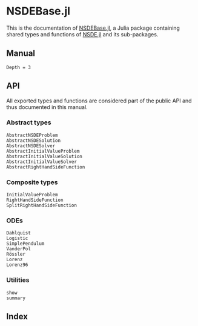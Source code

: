 # NSDEBase.jl

This is the documentation of [NSDEBase.jl](https://github.com/giancarloantonucci/NSDEBase.jl), a Julia package containing shared types and functions of [NSDE.jl](https://github.com/giancarloantonucci/NSDE.jl) and its sub-packages.

## Manual

```@contents
Depth = 3
```

## API

All exported types and functions are considered part of the public API and thus documented in this manual.

### Abstract types

```@docs
AbstractNSDEProblem
AbstractNSDESolution
AbstractNSDESolver
AbstractInitialValueProblem
AbstractInitialValueSolution
AbstractInitialValueSolver
AbstractRightHandSideFunction
```

### Composite types

```@docs
InitialValueProblem
RightHandSideFunction
SplitRightHandSideFunction
```

### ODEs

```@docs
Dahlquist
Logistic
SimplePendulum
VanderPol
Rössler
Lorenz
Lorenz96
```

### Utilities

```@docs
show
summary
```

## Index

```@index
```
